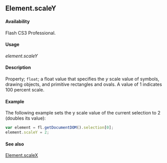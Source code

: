 ## Element.scaleY

#### Availability

Flash CS3 Professional.

#### Usage

*element.scaleY*

#### Description

Property; `float`; a float value that specifies the *y* scale value of symbols, drawing objects, and primitive rectangles and ovals. A value of 1 indicates 100 percent scale.

#### Example

The following example sets the y scale value of the current selection to 2 (doubles its value):

```javascript
var element = fl.getDocumentDOM().selection[0];
element.scaleY = 2;
```

#### See also

[Element.scaleX](../Element_object/Element14.md)
